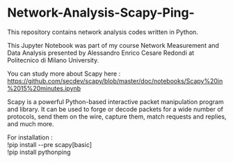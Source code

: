 # Network-Analysis-Scapy-Ping-
This repository contains network analysis codes written in Python.

This Jupyter Notebook was part of my course Network Measurement and Data Analysis presented by Alessandro Enrico Cesare Redondi at Politecnico di Milano University.

You can study more about Scapy here :
https://github.com/secdev/scapy/blob/master/doc/notebooks/Scapy%20in%2015%20minutes.ipynb

Scapy is a powerful Python-based interactive packet manipulation program and library. It can be used to forge or decode packets for a wide number of protocols, send them on the wire, capture them, match requests and replies, and much more.

For installation :<br>
!pip install --pre scapy[basic]<br>
!pip install pythonping<br>

